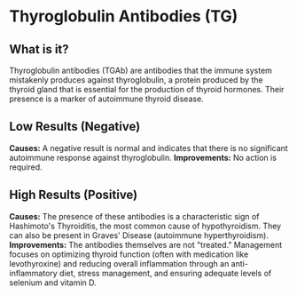 # Thyroglobulin Antibodies (TG)

## What is it?
Thyroglobulin antibodies (TGAb) are antibodies that the immune system mistakenly produces against thyroglobulin, a protein produced by the thyroid gland that is essential for the production of thyroid hormones. Their presence is a marker of autoimmune thyroid disease.

## Low Results (Negative)
**Causes:** A negative result is normal and indicates that there is no significant autoimmune response against thyroglobulin.
**Improvements:** No action is required.

## High Results (Positive)
**Causes:** The presence of these antibodies is a characteristic sign of Hashimoto's Thyroiditis, the most common cause of hypothyroidism. They can also be present in Graves' Disease (autoimmune hyperthyroidism).
**Improvements:** The antibodies themselves are not "treated." Management focuses on optimizing thyroid function (often with medication like levothyroxine) and reducing overall inflammation through an anti-inflammatory diet, stress management, and ensuring adequate levels of selenium and vitamin D.
